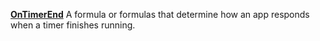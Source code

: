 [**OnTimerEnd**](properties-actions.md) A formula or formulas that determine how an app responds when a timer finishes running.
